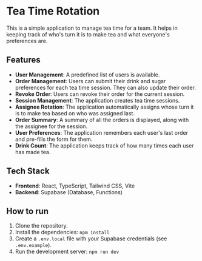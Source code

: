 # Tea Time Rotation

This is a simple application to manage tea time for a team. It helps in keeping track of who's turn it is to make tea and what everyone's preferences are.

## Features

-   **User Management**: A predefined list of users is available.
-   **Order Management**: Users can submit their drink and sugar preferences for each tea time session. They can also update their order.
-   **Revoke Order**: Users can revoke their order for the current session.
-   **Session Management**: The application creates tea time sessions.
-   **Assignee Rotation**: The application automatically assigns whose turn it is to make tea based on who was assigned last.
-   **Order Summary**: A summary of all the orders is displayed, along with the assignee for the session.
-   **User Preferences**: The application remembers each user's last order and pre-fills the form for them.
-   **Drink Count**: The application keeps track of how many times each user has made tea.

## Tech Stack

-   **Frontend**: React, TypeScript, Tailwind CSS, Vite
-   **Backend**: Supabase (Database, Functions)

## How to run

1.  Clone the repository.
2.  Install the dependencies: `npm install`
3.  Create a `.env.local` file with your Supabase credentials (see `.env.example`).
4.  Run the development server: `npm run dev`

